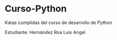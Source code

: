 # Curso-Python
Katas cumplidas del curso de desarrollo de Python

Estudiante: Hernández Roa Luis Angel
